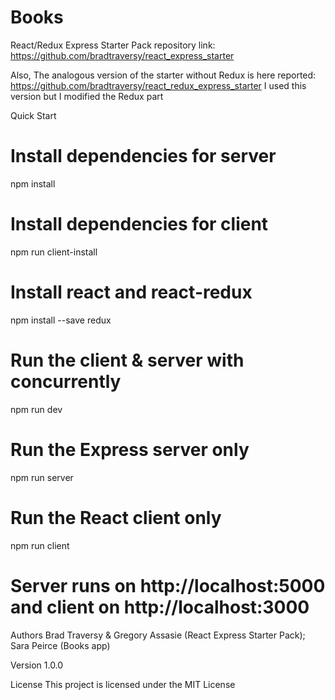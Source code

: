 # Books

React/Redux Express Starter Pack repository link: 
https://github.com/bradtraversy/react_express_starter

Also, The analogous version of the starter without Redux is here reported:
https://github.com/bradtraversy/react_redux_express_starter
I used this version but I modified the Redux part

Quick Start
# Install dependencies for server
npm install

# Install dependencies for client
npm run client-install

# Install react and react-redux
npm install --save redux

# Run the client & server with concurrently
npm run dev

# Run the Express server only
npm run server

# Run the React client only
npm run client

# Server runs on http://localhost:5000 and client on http://localhost:3000
Authors
Brad Traversy & Gregory Assasie (React Express Starter Pack); Sara Peirce (Books app)

Version
1.0.0

License
This project is licensed under the MIT License

